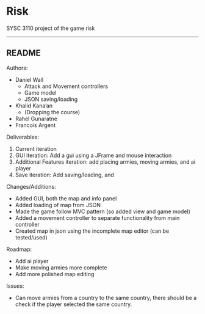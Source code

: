 # Risk
SYSC 3110 project of the game risk

-------------------------------------------------------------------------------------------------------
README
-------------------------------------------------------------------------------------------------------

Authors:
- Daniel Wall
  - Attack and Movement controllers
  - Game model
  - JSON saving/loading
- Khalid Kana’an
  - (Dropping the course)
- Rahel Gunaratne
- Francois Argent

Deliverables:
1. Current iteration
2. GUI iteration: Add a gui using a JFrame and mouse interaction
3. Additional Features iteration: add placing armies, moving armies, and ai player
4. Save iteration: Add saving/loading, and 

Changes/Additions:
- Added GUI, both the map and info panel
- Added loading of map from JSON
- Made the game follow MVC pattern (so added view and game model)
- Added a movement controller to separate functionality from main controller
- Created map in json using the incomplete map editor (can be tested/used)

Roadmap:
- Add ai player
- Make moving armies more complete
- Add more polished map editing

Issues:
- Can move armies from a country to the same country, there should be a check if the player selected the same country.
